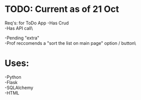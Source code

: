 # TODO: Current as of 21 Oct
Req's: for ToDo App
-Has Crud\
-Has API call\ 

-Pending "extra"\
-Prof reccomends a "sort the list on main page" option / button\
  

# Uses:
 -Python\
 -Flask\
 -SQLAlchemy\
 -HTML
  
  

  
